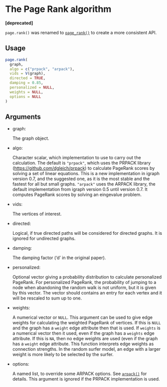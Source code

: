 # The Page Rank algorithm

**\[deprecated\]**

`page.rank()` was renamed to
[`page_rank()`](https://r.igraph.org/reference/page_rank.md) to create a
more consistent API.

## Usage

``` r
page.rank(
  graph,
  algo = c("prpack", "arpack"),
  vids = V(graph),
  directed = TRUE,
  damping = 0.85,
  personalized = NULL,
  weights = NULL,
  options = NULL
)
```

## Arguments

- graph:

  The graph object.

- algo:

  Character scalar, which implementation to use to carry out the
  calculation. The default is `"prpack"`, which uses the PRPACK library
  (<https://github.com/dgleich/prpack>) to calculate PageRank scores by
  solving a set of linear equations. This is a new implementation in
  igraph version 0.7, and the suggested one, as it is the most stable
  and the fastest for all but small graphs. `"arpack"` uses the ARPACK
  library, the default implementation from igraph version 0.5 until
  version 0.7. It computes PageRank scores by solving an eingevalue
  problem.

- vids:

  The vertices of interest.

- directed:

  Logical, if true directed paths will be considered for directed
  graphs. It is ignored for undirected graphs.

- damping:

  The damping factor (‘d’ in the original paper).

- personalized:

  Optional vector giving a probability distribution to calculate
  personalized PageRank. For personalized PageRank, the probability of
  jumping to a node when abandoning the random walk is not uniform, but
  it is given by this vector. The vector should contains an entry for
  each vertex and it will be rescaled to sum up to one.

- weights:

  A numerical vector or `NULL`. This argument can be used to give edge
  weights for calculating the weighted PageRank of vertices. If this is
  `NULL` and the graph has a `weight` edge attribute then that is used.
  If `weights` is a numerical vector then it used, even if the graph has
  a `weights` edge attribute. If this is `NA`, then no edge weights are
  used (even if the graph has a `weight` edge attribute. This function
  interprets edge weights as connection strengths. In the random surfer
  model, an edge with a larger weight is more likely to be selected by
  the surfer.

- options:

  A named list, to override some ARPACK options. See
  [`arpack()`](https://r.igraph.org/reference/arpack.md) for details.
  This argument is ignored if the PRPACK implementation is used.
